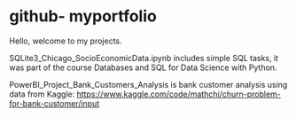 # github- myportfolio
Hello, welcome to my projects.

SQLite3_Chicago_SocioEconomicData.ipynb includes simple SQL tasks, it was part of the course Databases and SQL for Data Science with Python.

PowerBI_Project_Bank_Customers_Analysis is bank customer analysis using data from Kaggle: https://www.kaggle.com/code/mathchi/churn-problem-for-bank-customer/input

